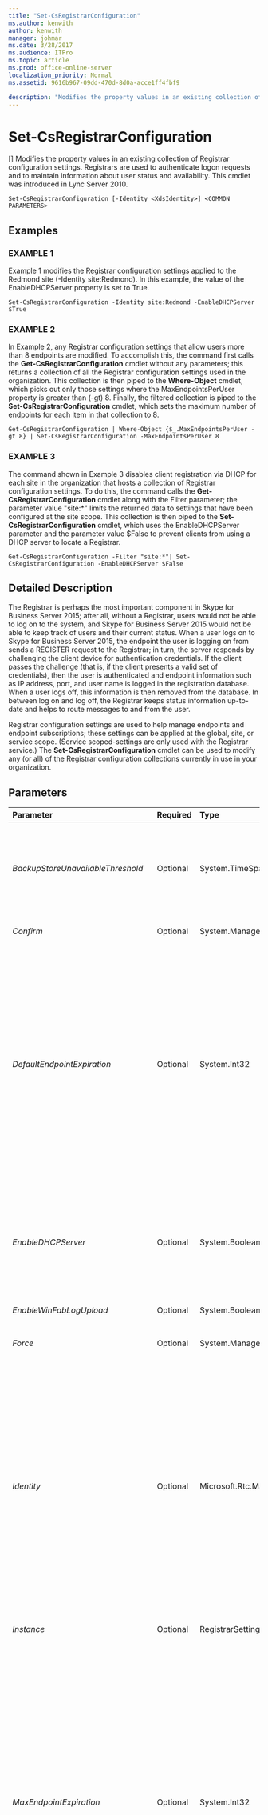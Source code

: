 ```yaml
---
title: "Set-CsRegistrarConfiguration"
ms.author: kenwith
author: kenwith
manager: johmar
ms.date: 3/28/2017
ms.audience: ITPro
ms.topic: article
ms.prod: office-online-server
localization_priority: Normal
ms.assetid: 9616b967-09dd-470d-8d0a-acce1ff4fbf9

description: "Modifies the property values in an existing collection of Registrar configuration settings. Registrars are used to authenticate logon requests and to maintain information about user status and availability. This cmdlet was introduced in Lync Server 2010."
---
```


# Set-CsRegistrarConfiguration
[]
Modifies the property values in an existing collection of Registrar configuration settings. Registrars are used to authenticate logon requests and to maintain information about user status and availability. This cmdlet was introduced in Lync Server 2010.
  
```
Set-CsRegistrarConfiguration [-Identity <XdsIdentity>] <COMMON PARAMETERS>

```

## Examples

### EXAMPLE 1

Example 1 modifies the Registrar configuration settings applied to the Redmond site (-Identity site:Redmond). In this example, the value of the EnableDHCPServer property is set to True.
  
```
Set-CsRegistrarConfiguration -Identity site:Redmond -EnableDHCPServer $True
```

### EXAMPLE 2

In Example 2, any Registrar configuration settings that allow users more than 8 endpoints are modified. To accomplish this, the command first calls the **Get-CsRegistrarConfiguration** cmdlet without any parameters; this returns a collection of all the Registrar configuration settings used in the organization. This collection is then piped to the **Where-Object** cmdlet, which picks out only those settings where the MaxEndpointsPerUser property is greater than (-gt) 8. Finally, the filtered collection is piped to the **Set-CsRegistrarConfiguration** cmdlet, which sets the maximum number of endpoints for each item in that collection to 8.
  
```
Get-CsRegistrarConfiguration | Where-Object {$_.MaxEndpointsPerUser -gt 8} | Set-CsRegistrarConfiguration -MaxEndpointsPerUser 8
```

### EXAMPLE 3

The command shown in Example 3 disables client registration via DHCP for each site in the organization that hosts a collection of Registrar configuration settings. To do this, the command calls the **Get-CsRegistrarConfiguration** cmdlet along with the Filter parameter; the parameter value "site:*" limits the returned data to settings that have been configured at the site scope. This collection is then piped to the **Set-CsRegistrarConfiguration** cmdlet, which uses the EnableDHCPServer parameter and the parameter value $False to prevent clients from using a DHCP server to locate a Registrar.
  
```
Get-CsRegistrarConfiguration -Filter "site:*"| Set-CsRegistrarConfiguration -EnableDHCPServer $False
```

## Detailed Description

The Registrar is perhaps the most important component in Skype for Business Server 2015; after all, without a Registrar, users would not be able to log on to the system, and Skype for Business Server 2015 would not be able to keep track of users and their current status. When a user logs on to Skype for Business Server 2015, the endpoint the user is logging on from sends a REGISTER request to the Registrar; in turn, the server responds by challenging the client device for authentication credentials. If the client passes the challenge (that is, if the client presents a valid set of credentials), then the user is authenticated and endpoint information such as IP address, port, and user name is logged in the registration database. When a user logs off, this information is then removed from the database. In between log on and log off, the Registrar keeps status information up-to-date and helps to route messages to and from the user.
  
Registrar configuration settings are used to help manage endpoints and endpoint subscriptions; these settings can be applied at the global, site, or service scope. (Service scoped-settings are only used with the Registrar service.) The **Set-CsRegistrarConfiguration** cmdlet can be used to modify any (or all) of the Registrar configuration collections currently in use in your organization.
  
## Parameters

|**Parameter**|**Required**|**Type**|**Description**|
|:-----|:-----|:-----|:-----|
| _BackupStoreUnavailableThreshold_ <br/> |Optional  <br/> |System.TimeSpan  <br/> |Specifies the amount of time the system will wait before determining that the backup store is unavailable; at that point, users will be placed in survivability mode. The default value is 30 minutes (00:30:00).  <br/> |
| _Confirm_ <br/> |Optional  <br/> |System.Management.Automation.SwitchParameter  <br/> |Prompts you for confirmation before executing the command.  <br/> |
| _DefaultEndpointExpiration_ <br/> |Optional  <br/> |System.Int32  <br/> |When endpoints log on they have the option of requesting an expiration timeout; this specifies the time interval that an endpoint can remain logged onto the system before it must contact the server and request an extension. The DefaultEndpointExpiration property represents the expiration timeout interval for clients that do not request a specific timeout value.  <br/> The DefaultEndpointExpiration must be between 300 (5 minutes) and 900 (15 minutes). The default value is 600 (10 minutes).  <br/> |
| _EnableDHCPServer_ <br/> |Optional  <br/> |System.Boolean  <br/> |Indicates whether endpoints can use DHCP servers to locate a Registrar. If True, clients will send a DHCP Inform message when they first start; the DHCP server will respond by sending the fully qualified domain name (FQDN) of a Registrar that can be used to log on the user.  <br/> |
| _EnableWinFabLogUpload_ <br/> |Optional  <br/> |System.Boolean  <br/> |PARAMVALUE: $true | $false  <br/> Setting this parameter to $false will disable the upload of WinFabDumpFiles and WinFabTraceFiles on the configured file share.  <br/> |
| _Force_ <br/> |Optional  <br/> |System.Management.Automation.SwitchParameter  <br/> |Suppresses the display of any non-fatal error message that might occur when running the command.  <br/> |
| _Identity_ <br/> |Optional  <br/> |Microsoft.Rtc.Management.Xds.XdsIdentity  <br/> |Unique identifier for the Registrar configuration settings to be modified. To modify the global settings, use this syntax:  <br/>  `-Identity global` <br/> To modify settings configured at the site scope, use syntax similar to this:  <br/>  `-Identity site:Redmond` <br/> To modify settings at the service level, use syntax like this:  <br/>  `-Identity service:Registrar:atl-cs-001.litwareinc.com` <br/> Note that Registrar settings can only be applied to the Registrar service. An error message will occur if you try to apply these settings to any other service.  <br/> |
| _Instance_ <br/> |Optional  <br/> |RegistrarSettings object  <br/> |Allows you to pass a reference to an object to the cmdlet rather than set individual parameter values.  <br/> |
| _MaxEndpointExpiration_ <br/> |Optional  <br/> |System.Int32  <br/> |When endpoints log on they have the option of requesting an expiration timeout; this specifies the time interval that an endpoint can remain logged onto the system before it must contact the server and request an extension. The MaxEndpointExpiration property represents the maximum amount of time that clients can be granted. For example, if the maximum time is set to 600 seconds and a client requests a timeout interval of 800 seconds, the client will be given the maximum allowed expiration period: 600 seconds.  <br/> The MaxEndpointExpiration must be between 300 (5 minutes) and 900 (15 minutes). The default value is 900.  <br/> |
| _MaxEndpointsPerUser_ <br/> |Optional  <br/> |System.UInt16  <br/> |Indicates the maximum number of endpoints a user can simultaneously have connected to the system. For example, a user who is logged on to Skype for Business Server 2015 with both a computer and a mobile phone would be using two endpoints. MaxEndPointsPerUser must be set to a value between 1 and 64, inclusive. The default value is 8.  <br/> Although it is possible to allow a user as many as 64 endpoints, it is recommended that the maximum number of endpoints not exceed 8. Values of 9 or more are used for backwards compatibility and, in rare cases, when suggested by Microsoft support personnel. For new deployments, the maximum number of endpoints should be no more than 8.  <br/> Note, too, that the maximum number of endpoints is intended to give individual users multiple points of presence. As such, this setting is designed for individual users and not for groups of users (such as an entire department.)  <br/> |
| _MaxUserCount_ <br/> |Optional  <br/> |System.UInt64  <br/> |Indicates the maximum number of users that can simultaneously be logged on to a Registrar. MaxUserCount can be set to any integer value between 2000 and 100000, inclusive. The default value is 7500.  <br/> |
| _MinEndpointExpiration_ <br/> |Optional  <br/> |System.Int32  <br/> |When endpoints log on they have the option of requesting an expiration timeout; this specifies the time interval that an endpoint can remain logged onto the system before it must contact the server and request an extension. The MinEndpointExpiration property represents the minimum amount of time that clients can be granted. For example, if the minimum time is set to 600 seconds and a client requests a timeout interval of 200 seconds, the client will be given the minimum allowed expiration period: 600 seconds.  <br/> The MinEndpointExpiration must be between 300 (5 minutes) and 900 (15 minutes). The default value is 300.  <br/> |
| _PoolState_ <br/> |Optional  <br/> |Microsoft.Rtc.Management.WritableConfig.Settings.Registrar.PoolState  <br/> |Current state for the Registrar pool. Allowed values are:  <br/> \* Active  <br/> \* FailedOver  <br/> \* FailingOver  <br/> \* FailedBack  <br/> The default value is Active.  <br/> |
| _UserCertificateReplicationThreshold_ <br/> |Optional  <br/> |System.UInt64  <br/> |PARAMVALUE: UInt64  <br/> The minimum interval in minutes for user certificates to be replicated. The default is 0.  <br/> > [!CAUTION]> Do not change unless directed to by Microsoft Support.           |
| _WhatIf_ <br/> |Optional  <br/> |System.Management.Automation.SwitchParameter  <br/> |Describes what would happen if you executed the command without actually executing the command.  <br/> |
| _WinFabMaxLogsSizeMb_ <br/> |Optional  <br/> |System.Int32  <br/> |PARAMVALUE: Int32  <br/> Limits the amount of locally stored data in C:\ProgramData\Windows Fabric.  <br/> |
| _BypassDualWrite_ <br/> |Optional  <br/> |System.Boolean  <br/> |PARAMVALUE: $true | $false  <br/> |
| _ReplicateUserCertsToBackend_ <br/> |Optional  <br/> |System.Boolean  <br/> |PARAMVALUE: $true | $false  <br/> |
   
## Input Types

Microsoft.Rtc.Management.WritableConfig.Settings.Registrar.RegistrarSettings object. The **Set-CsRegistrarConfiguration** cmdlet accepts pipelined instances of the Registrar settings object.
  
## Return Types

The **Set-CsRegistrarConfiguration** cmdlet does not return a value or object. Instead, the cmdlet configures instances of the Microsoft.Rtc.Management.WritableConfig.Settings.Registrar.RegistrarSettings object.
  
## See also

#### 

[Get-CsRegistrarConfiguration](get-csregistrarconfiguration.md)
  
[New-CsRegistrarConfiguration](new-csregistrarconfiguration.md)
  
[Remove-CsRegistrarConfiguration](remove-csregistrarconfiguration.md)

